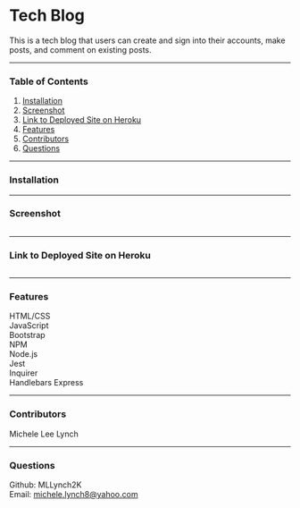 # Tech Blog
This is a tech blog that users can create and sign into their accounts, make posts, and comment on existing posts. 

***
### Table of Contents  
1. [Installation]()
2. [Screenshot]()
3. [Link to Deployed Site on Heroku]()
4. [Features]()
5. [Contributors]()
6. [Questions]()  

***
### Installation    


***
### Screenshot  
![]()   

***
### Link to Deployed Site on Heroku  
![]()   

***
### Features  
HTML/CSS  
JavaScript  
Bootstrap     
NPM    
Node.js   
Jest   
Inquirer  
Handlebars
Express

***
### Contributors  
Michele Lee Lynch

***
### Questions  
Github: MLLynch2K  
Email: michele.lynch8@yahoo.com
